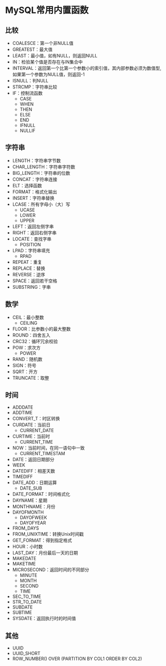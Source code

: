 # MySQL常用内置函数

## 比较

- COALESCE：第一个非NULL值
- GREATEST：最大值
- LEAST：最小值，如有NULL，则返回NULL
- IN：检验某个值是否存在与IN集合中
- INTERVAL：返回第一个比第一个参数小的索引值，其内部参数必须为数值型,如果第一个参数为NULL值，则返回-1
- ISNULL：判NULL
- STRCMP：字符串比较
- IF：控制流函数
  - CASE
  - WHEN
  - THEN
  - ELSE
  - END
  - IFNULL
  - NULLIF

## 字符串

- LENGTH：字符串字节数
- CHAR_LENGTH：字符串字符数
- BIG_LENGTH：字符串的位数
- CONCAT：字符串连接
- ELT：选择函数
- FORMAT：格式化输出
- INSERT：字符串替换
- LCASE：所有字母小（大）写
  - UCASE
  - LOWER
  - UPPER
- LEFT：返回左侧字串
- RIGHT：返回右侧字串
- LOCATE：查找字串
  - POSITION
- LPAD：字符串填充
  - RPAD
- REPEAT：重复
- REPLACE：替换
- REVERSE：逆序
- SPACE：返回若干空格
- SUBSTRING：字串

## 数学

- CEIL：最小整数
  - CEILING
- FLOOR：比参数小的最大整数
- ROUND：四舍五入
- CRC32：循环冗余校验
- POW：求次方
  - POWER
- RAND：随机数
- SIGN：符号
- SQRT：开方
- TRUNCATE：取整

## 时间

- ADDDATE
- ADDTIME
- CONVERT_T：时区转换
- CURDATE：当前日
  - CURRENT_DATE
- CURTIME：当前时
  - CURRENT_TIME
- NOW：当前时间，在同一语句中一致
  - CURRENT_TIMESTAM
- DATE：返回日期部分
- WEEK
- DATEDIFF：相差天数
- TIMEDIFF
- DATE_ADD：日期运算
  - DATE_SUB
- DATE_FORMAT：时间格式化
- DAYNAME：星期
- MONTHNAME：月份
- DAYOFMONTH
  - DAYOFWEEK
  - DAYOFYEAR
- FROM_DAYS
- FROM_UNIXTIME：转换Unix时间戳
- GET_FORMAT：得到指定格式
- HOUR：小时数
- LAST_DAY：月份最后一天的日期
- MAKEDATE
- MAKETIME
- MICROSECOND：返回时间的不同部分
  - MINUTE
  - MONTH
  - SECOND
  - TIME
- SEC_TO_TIME
- STR_TO_DATE
- SUBDATE
- SUBTIME
- SYSDATE：返回执行时的时间值

## 其他

- UUID
- UUID_SHORT
- ROW_NUMBER() OVER (PARTITION BY COL1 ORDER BY COL2)
